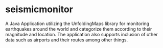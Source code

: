 # seismicmonitor
A Java Application utilizing the UnfoldingMaps library for monitoring earthquakes around the world and categorize them according to their magnitude and location. The application also supports inclusion of other data such as airports and their routes among other things.
